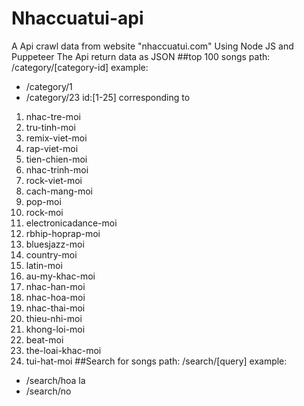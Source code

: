 # Nhaccuatui-api
A Api crawl data from website "nhaccuatui.com" 
Using Node JS and Puppeteer
The Api return data as JSON
##top 100 songs
path: /category/[category-id]
example: 
- /category/1
- /category/23
id:[1-25]
corresponding to 
1. nhac-tre-moi
2. tru-tinh-moi
3. remix-viet-moi
4. rap-viet-moi
5. tien-chien-moi
6. nhac-trinh-moi
7. rock-viet-moi
8. cach-mang-moi
9. pop-moi
11. rock-moi
12. electronicadance-moi
13. rbhip-hoprap-moi
14. bluesjazz-moi
15. country-moi
16. latin-moi
17. au-my-khac-moi
18. nhac-han-moi
19. nhac-hoa-moi
20. nhac-thai-moi
21. thieu-nhi-moi
22. khong-loi-moi
23. beat-moi
24. the-loai-khac-moi
25. tui-hat-moi
##Search for songs
path: /search/[query]
example:
- /search/hoa la
- /search/no
